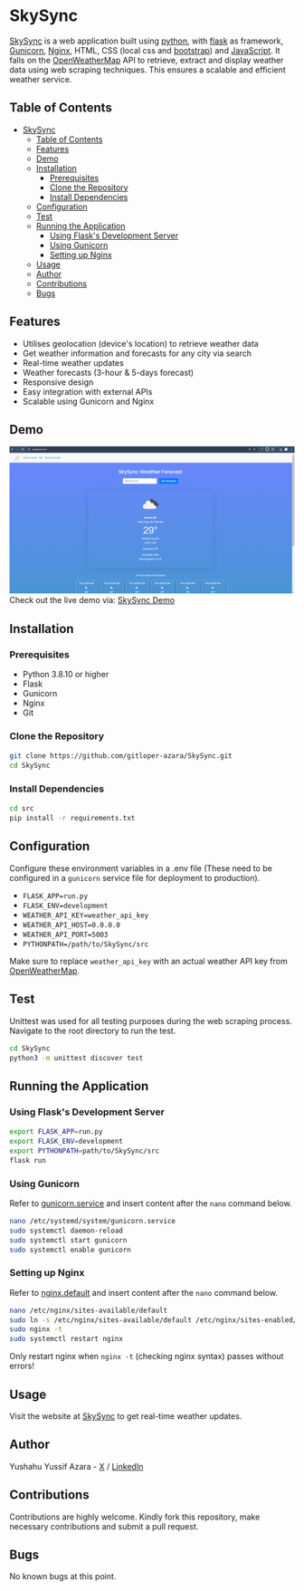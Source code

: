 # SkySync
[SkySync](https://www.muqitazara.tech/) is a web application built using [python](https://www.python.org), with [flask](https://flask.palletsprojects.com/en/3.0.x/) as framework, [Gunicorn](https://gunicorn.org/), [Nginx](https://nginx.org/en/), HTML, CSS (local css and [bootstrap](https://getbootstrap.com/)) and [JavaScript](https://www.javascript.com/). It falls on the [OpenWeatherMap](https://openweathermap.org) API to retrieve, extract and display weather data using web scraping techniques. This ensures a scalable and efficient weather service.

## Table of Contents
- [SkySync](#skysync)
    - [Table of Contents](#table-of-contents)
    - [Features](#features)
    - [Demo](#demo)
    - [Installation](#installation)
        - [Prerequisites](#prerequisites)
        - [Clone the Repository](#clone-the-repository)
        - [Install Dependencies](#install-dependencies)
    - [Configuration](#configuration)
    - [Test](#test)
    - [Running the Application](#running-the-application)
        - [Using Flask's Development Server](#using-flasks-development-server)
        - [Using Gunicorn](#using-gunicorn)
        - [Setting up Nginx](#setting-up-nginx)
    - [Usage](#usage)
    - [Author](#author)
    - [Contributions](#contributions)
    - [Bugs](#bugs)

## Features
- Utilises geolocation (device's location) to retrieve weather data
- Get weather information and forecasts for any city via search
- Real-time weather updates
- Weather forecasts (3-hour & 5-days forecast)
- Responsive design
- Easy integration with external APIs
- Scalable using Gunicorn and Nginx

## Demo
![SkySync Screenshot Demo](./src/app/static/images/skysync_screenshot.png)
Check out the live demo via: [SkySync Demo](https://www.muqitazara.tech)

## Installation
### Prerequisites
- Python 3.8.10 or higher
- Flask
- Gunicorn
- Nginx
- Git

### Clone the Repository
```bash
git clone https://github.com/gitloper-azara/SkySync.git
cd SkySync
```

### Install Dependencies
```bash
cd src
pip install -r requirements.txt
```

## Configuration
Configure these environment variables in a .env file (These need to be configured in a `gunicorn` service file for deployment to production).
- `FLASK_APP=run.py`
- `FLASK_ENV=development`
- `WEATHER_API_KEY=weather_api_key`
- `WEATHER_API_HOST=0.0.0.0`
- `WEATHER_API_PORT=5003`
- `PYTHONPATH=/path/to/SkySync/src`

Make sure to replace `weather_api_key` with an actual weather API key from [OpenWeatherMap](https://openweathermap.org).

## Test
Unittest was used for all testing purposes during the web scraping process. Navigate to the root directory to run the test.
```bash
cd SkySync
python3 -m unittest discover test
```

## Running the Application
### Using Flask's Development Server
```bash
export FLASK_APP=run.py
export FLASK_ENV=development
export PYTHONPATH=path/to/SkySync/src
flask run
```

### Using Gunicorn
Refer to [gunicorn.service](./src/server_side_config/gunicorn.service) and insert content after the `nano` command below.
```bash
nano /etc/systemd/system/gunicorn.service
sudo systemctl daemon-reload
sudo systemctl start gunicorn
sudo systemctl enable gunicorn
```

### Setting up Nginx
Refer to [nginx.default](./src/server_side_config/nginx.default) and insert content after the `nano` command below.
```bash
nano /etc/nginx/sites-available/default
sudo ln -s /etc/nginx/sites-available/default /etc/nginx/sites-enabled/
sudo nginx -t
sudo systemctl restart nginx
```
Only restart nginx when `nginx -t` (checking nginx syntax) passes without errors!

## Usage
Visit the website at [SkySync](https://www.muqitazara.tech) to get real-time weather updates.

## Author
Yushahu Yussif Azara - [X](https://www.twitter.com/muqitazara) / [LinkedIn](https://www.linkedin.com/in/yushahuyussifazara)

## Contributions
Contributions are highly welcome. Kindly fork this repository, make necessary contributions and submit a pull request.

## Bugs
No known bugs at this point.
